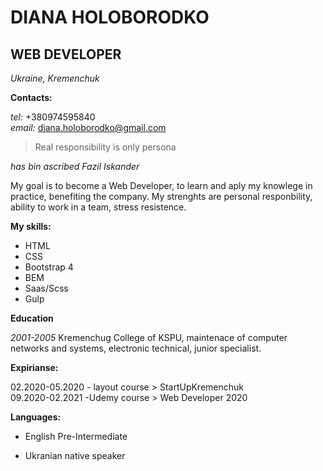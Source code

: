 # DIANA HOLOBORODKO
##  WEB DEVELOPER  
*Ukraine, Kremenchuk*   


**Contacts:**     

*tel:*   +380974595840  
*email:* diana.holoborodko@gmail.com 

>
>
>Real responsibility is only persona
>
>

*has bin ascribed Fazil Iskander*   


My goal is to become a Web Developer, to learn and aply my knowlege in practice, benefiting the company. My strenghts are personal responbility, ability to work in a team, stress resistence.


**My skills:**  

* HTML  
* CSS  
* Bootstrap 4  
* BEM  
* Saas/Scss  
* Gulp


**Education** 

_2001-2005_ Kremenchug College of KSPU,
maintenace of computer networks and systems, electronic technical, junior specialist.
 

**Expirianse:**

02.2020-05.2020 - layout course > StartUpKremenchuk\
09.2020-02.2021 -Udemy course > Web Developer 2020

**Languages:**

- English Pre-Intermediate 

- Ukranian native speaker  